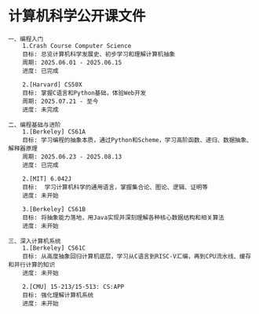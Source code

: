 # 计算机科学公开课文件
    一、编程入门
        1.Crash Course Computer Science
        目标: 总览计算机科学发展史、初步学习和理解计算机抽象
        周期: 2025.06.01 - 2025.06.15
        进度: 已完成
        
        2.[Harvard] CS50X
        目标: 掌握C语言和Python基础，体验Web开发
        周期: 2025.07.21 - 至今
        进度: 未完成
        
    二、编程基础与进阶
        1.[Berkeley] CS61A
        目标: 学习编程的抽象本质，通过Python和Scheme，学习高阶函数、递归、数据抽象、解释器原理
        周期: 2025.06.23 - 2025.08.13
        进度: 已完成
        
        2.[MIT] 6.042J
        目标:  学习计算机科学的通用语言，掌握集合论、图论、逻辑、证明等
        进度: 未开始
        
        3.[Berkeley] CS61B
        目标: 将抽象能力落地，用Java实现并深刻理解各种核心数据结构和相关算法
        进度: 未开始

    三、深入计算机系统
        1.[Berkeley] CS61C
        目标: 从高度抽象回归计算机底层，学习从C语言到RISC-V汇编，再到CPU流水线、缓存和并行计算的知识
        进度: 未开始
        
        2.[CMU] 15-213/15-513: CS:APP
        目标: 强化理解计算机系统
        进度: 未开始
